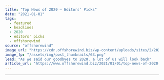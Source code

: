 ```yaml
---
title: "Top News of 2020 – Editors’ Picks"
date: "2021-01-01"
tags: 
  - featured
  - headlines
  - 2020
  - editors' picks
  - offshorewind
source: "offshorewind"
image_url: "https://cdn.offshorewind.biz/wp-content/uploads/sites/2/2021/01/01115003/Editors-Picks-2020.png"
image_fp: "/assets/img/post_thumbnails/63.png"
lead: "As we said our goodbyes to 2020, a lot of us will look back"
article_url: "https://www.offshorewind.biz/2021/01/01/top-news-of-2020-editors-picks/"
---
```


---
